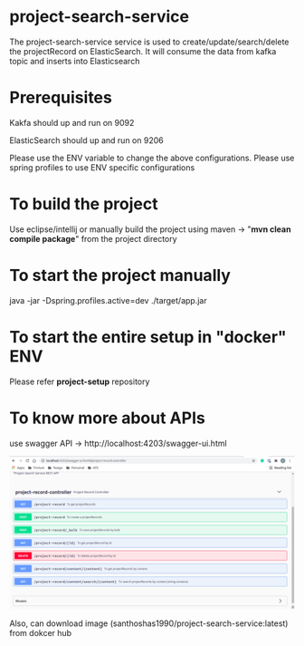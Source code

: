 # project-search-service

The project-search-service service is used to create/update/search/delete the projectRecord on ElasticSearch.
It will consume the data from kafka topic and inserts into Elasticsearch 

# Prerequisites
Kakfa should up and run on 9092

ElasticSearch should up and run on 9206

Please use the ENV variable to change the above configurations. Please use spring profiles to use ENV specific configurations

# To build the project
Use eclipse/intellij or manually build the project using maven -> "**mvn clean compile package**" from the project directory

# To start the project manually
java -jar -Dspring.profiles.active=dev ./target/app.jar

# To start the entire setup in "docker" ENV
Please refer **project-setup** repository

# To know more about APIs
use swagger API -> http://localhost:4203/swagger-ui.html

![alt text](https://github.com/Santhoshas/Images/blob/main/project-search-service.png)

Also, can download image (santhoshas1990/project-search-service:latest) from dokcer hub
